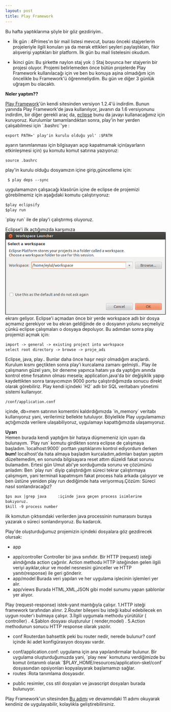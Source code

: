```yaml
---
layout: post
title: Play Framework
---
```


Bu hafta yaptıklarıma şöyle bir göz gezdiriyim..

- İlk gün : 4Primes'ın bir mail listesi mevcut, burası önceki stajyerlerin projeleriyle ilgili konuları ya da merak ettikleri şeyleri paylaştıkları, fikir alışverişi yaptıkları bir platform. İlk gün bu mail listelesini okudum.

- İkinci gün: Bu şirkette naylon staj yok :) Staj boyunca her stajyerin bir projesi oluyor. Projemi belirlemeden önce bütün projelerde Play Framework kullanılacağı için ve ben bu konuya aşina olmadığım için öncelikle bu Framework'ü öğrenmeliydim. Bu gün ve diğer 3 günlük uğraşım bu olacaktı. 

**Neler yaptım??**

[Play Framework](http://www.playframework.org/)'ün kendi sitesinden versiyon 1.2.4'ü indirdim. Bunun yanında Play Framework'de java kullanılıyor, javanın da 1.6 versiyonunu indirdim, bir diğer gerekli araç da, [eclipse](http://www.eclipse.org/downloads/) bunu da javayı kullanacağımız için kuruyoruz. 
Kurulumlar tamamlandıktan sonra, play'in her yerden çalışabilmesi için ´.bashrc´'ye :

	export PATH=' play'in kurulu olduğu yol' :$PATH
ayarın tanımlanması için bilgisayarı açıp kapatmamak için(ayarların etkinleşmesi için) şu komutu komut satırına yazıyoruz:

	source .bashrc
play'in kurulu olduğu dosyamızın içine girip,güncelleme için:

	 $ play deps --sync
uygulamamızın çalışacağı klasörün içine de eclipse de projemizi görebilmemiz için aşağıdaki komutu çalıştırıyoruz: 
	
	$play eclipsify
	$play run 
´play run´ ile de play'i çalıştırmış oluyoruz. 

Eclipse'i ilk açtığımızda karşımıza 
![Workspace](https://github.com/Seylul/seylul.github.com/raw/master/chrome/workspacelauncher.png)
ekranı geliyor. Eclipse'i açmadan önce bir yerde workspace adlı bir dosya açmamız gerekiyor ve bu ekran geldiğinde de o dosyanın yolunu seçmeliyiz çünkü eclipse çalışmaları o dosyaya depoluyor. Bu adımdan sonra play projemizi açmak için:
	
	import -> general -> existing project into workspace
	select root directory -> browse -> proje_adı

Eclipse, java, play.. Bunlar daha önce haşır neşir olmadığım araçlardı. Kurulum kısmı geçtikten sonra play'i kurcalama zamanı gelmişti.. Play ile çalışmanın güzel yanı, bir deneme yapınca hatanı ya da yaptığını anında kontrol etme fırsatının olması mesela; application.java'da bir değişiklik yapıp kaydettikten sonra tarayıcımızın 9000 portu çalıştırdığımızda sonucu direkt olarak görebiliriz. Play kendi içindeki ´H2´ adlı bir SQL veritabanı yönetimi sistemi kullanıyor.

	/conf/application.conf 
içinde,
	db=mem
satırının komentini kaldırdığımızda ´in_memory´ veritabı kullanıyoruz yani, verilerimiz bellekte tutuluyor. Böylelikle Play uygulamamızı açtığımızda verilere ulaşabiliyoruz, uygulamayı kapattığımızda ulaşamıyoruz.
	 
**Uyarı**  
Hemen burada kendi yaptığım bir hataya düşmemeniz için uyarı da bulunayım. ´Play run´ komutu girdikten sonra eclipse de çalışmaya başladım.`localhost:9000´ porttan yaptıklarımı kontrol ediyordum derken **bum!** localhost'da hata almaya başladım kurcaladım,adımları baştan yaptım düzeltemedim, en sonunda bilgisayara reset attım düzeldi fakat sorunu bulamadım. Ertesi gün Umut abi'ye sorduğumda sorunu ve çözümünü anladım: Ben ´play run´ diyip çalıştırdığım süreci tekrar çalıştırmaya çalışmışım, yani terminali kapatmışım fakat process hala arkada çalışıyor ve ben üstüne yeniden play run dediğimde hata veriyormuş.Çözüm: Süreci nasıl sonlandıracağız?

	$ps aux |grep java     :içinde java geçen process isimlerine bakıyoruz.
	$kill -9 process number     
ilk komutun çıktısındaki verilerden java processinin numarasını buraya yazarak o süreci sonlandırıyoruz. Bu kadarcık.

Play'de oluşturduğumuz projemizin içindeki dosyalara göz gezdirecek olursak:
- app
+ app/controller
Controller bir java sınıfıdır. Bir HTTP (request) isteği alındığında action çağırılır. Action methodu HTTP isteğinden gelen ilgili veriyi ayıklar,okur ve model nesnesini günceller ve HTTP yanıtı(response) ile geri gönderir.
+ app/model
Burada veri yapıları ve her uygulama işlecinin işlemleri yer alır.
+ app/views
Burada HTML,XML,JSON gibi model sunumu yapan şablonlar yer alıyor.

Play (request-response) istek-yanıt mantığıyla çalışır.
1.HTTP isteği framework tarafından alınır.
2.Router bileşeni bu isteği kabul edebilecek en uygun router'ı bulmaya çalışır.
3.İlgili uygumala methodu yürütülür ( controller) .
4.Şablon dosyası oluşturulur ( render,model) .
5.Action methodunun sonucu HTTP response olarak yazılır.

- conf
Routerdan bahsettik peki bu router nedir, nerede bulunur?
conf içinde iki adet konfigürasyon dosyası vardır.
+ conf/application.conf: uygulama için ana yapılandırmalar bulunur. Bir uygulama oluşturduğumuzda yani, ´play new´ komutunu verdiğimizde bu komut öntanımlı olarak ´$PLAY_HOME/resources/application-skel/conf´ dosyasından opsiyonları kopyalayarak başlamamızı sağlar.
+ routes :Rota tanımlama dosyasıdır.

- public
resimler, css stil dosyaları ve javascript dosyaları burada bulunuyor.

Play Framework'un sitesinden [Bu adımı](http://www.playframework.org/documentation/1.2.4/guide1) ve devamındaki 11 adımı okuyarak kendiniz de uygulayabilir, kolaylıkla geliştirebilirsiniz.








